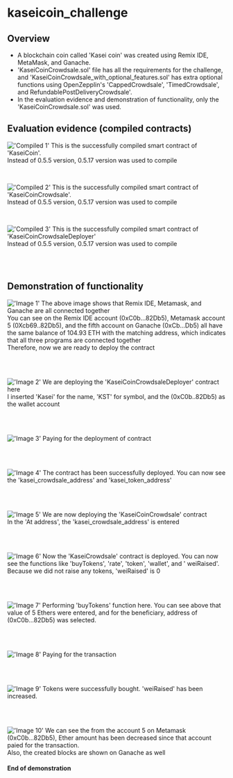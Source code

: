 # kaseicoin_challenge

## Overview

- A blockchain coin called 'Kasei coin' was created using Remix IDE, MetaMask, and Ganache.
- 'KaseiCoinCrowdsale.sol' file has all the requirements for the challenge, and 'KaseiCoinCrowdsale_with_optional_features.sol' has extra optional functions using OpenZepplin's 'CappedCrowdsale', 'TimedCrowdsale', and RefundablePostDeliveryCrowdsale'.
- In the evaluation evidence and demonstration of functionality, only the 'KaseiCoinCrowdsale.sol' was used.

## Evaluation evidence (compiled contracts)

!['Compiled 1'](./Images/Compiled_1.png)
This is the successfully compiled smart contract of 'KaseiCoin'. <br>
Instead of 0.5.5 version, 0.5.17 version was used to compile <br>

<br>

!['Compiled 2'](./Images/Compiled_2.png)
This is the successfully compiled smart contract of 'KaseiCoinCrowdsale'. <br>
Instead of 0.5.5 version, 0.5.17 version was used to compile <br>

<br>

!['Compiled 3'](./Images/Compiled_3.png)
This is the successfully compiled smart contract of 'KaseiCoinCrowdsaleDeployer' <br>
Instead of 0.5.5 version, 0.5.17 version was used to compile <br>


<br>
<br>

## Demonstration of functionality

!['Image 1'](./Images/Image_1.png)
The above image shows that Remix IDE, Metamask, and Ganache are all connected together <br>
You can see on the Remix IDE account (0xC0b...82Db5), Metamask account 5 (0Xcb69..82Db5), and the fifth account on Ganache (0xCb...Db5) all have the same balance of 104.93 ETH with the matching address, which indicates that all three programs are connected together <br>
Therefore, now we are ready to deploy the contract <br>

<br>
<br>

!['Image 2'](./Images/Image_2.png)
We are deploying the 'KaseiCoinCrowdsaleDeployer' contract here <br>
I inserted 'Kasei' for the name, 'KST' for symbol, and the (0xC0b..82Db5) as the wallet account <br>

<br>
<br>

!['Image 3'](./Images/Image_3.png)
Paying for the deployment of contract <br>

<br>
<br>

!['Image 4'](./Images/Image_4.png)
The contract has been successfully deployed. You can now see the 'kasei_crowdsale_address' and 'kasei_token_address' <br>

<br>
<br>

!['Image 5'](./Images/Image_5.png)
We are now deploying the 'KaseiCoinCrowdsale' contract <br>
In the 'At address', the 'kasei_crowdsale_address' is entered <br>

<br>
<br>

!['Image 6'](./Images/Image_6.png)
Now the 'KaseiCrowdsale' contract is deployed. You can now see the functions like 'buyTokens', 'rate', 'token', 'wallet', and ' weiRaised'. Because we did not raise any tokens, 'weiRaised' is 0 <br>

<br>
<br>

!['Image 7'](./Images/Image_7.png)
Performing 'buyTokens' function here. You can see above that value of 5 Ethers were entered, and for the beneficiary, address of (0xC0b...82Db5) was selected. <br>

<br>
<br>

!['Image 8'](./Images/Image_8.png)
Paying for the transaction <br>

<br>
<br>

!['Image 9'](./Images/Image_9.png)
Tokens were successfully bought. 'weiRaised' has been increased. <br>

<br>
<br>

!['Image 10'](./Images/Image_10.png)
We can see the from the account 5 on Metamask (0xC0b...82Db5), Ether amount has been decreased since that account paied for the transaction. <br>
Also, the created blocks are shown on Ganache as well <br>

#### End of demonstration